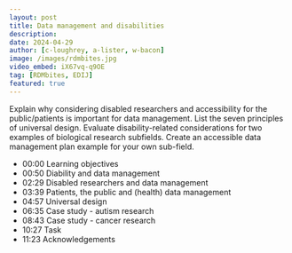 ```yaml
---
layout: post
title: Data management and disabilities
description: 
date: 2024-04-29
author: [c-loughrey, a-lister, w-bacon]
image: /images/rdmbites.jpg
video_embed: iX67vq-q9OE
tag: [RDMbites, EDIJ]
featured: true
---
```


Explain why considering disabled researchers and accessibility for the public/patients is important for data management.
List the seven principles of universal design. Evaluate disability-related considerations for two examples of biological research subfields. 
Create an accessible data management plan example for your own sub-field.


- 00:00 Learning objectives
- 00:50 Diability and data management
- 02:29 Disabled researchers and data management
- 03:39 Patients, the public and (health) data management
- 04:57 Universal design
- 06:35 Case study - autism research
- 08:43 Case study - cancer research
- 10:27 Task
- 11:23 Acknowledgements
